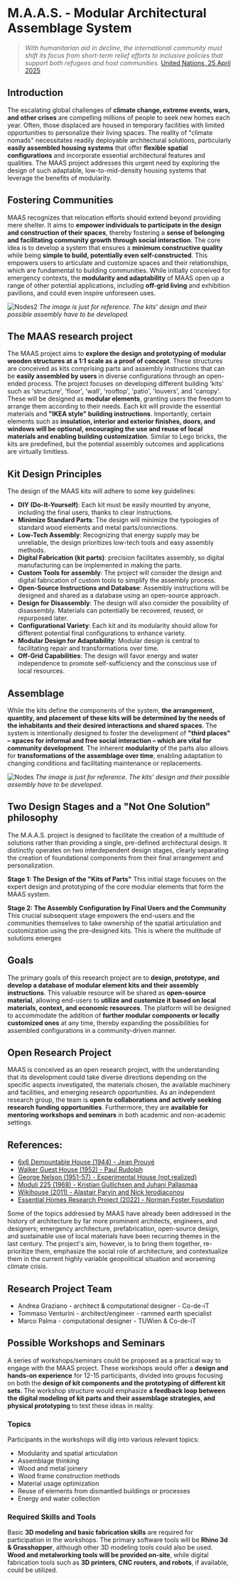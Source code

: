 # M.A.A.S. - Modular Architectural Assemblage System

> *With humanitarian aid in decline, the international community must shift its focus from short-term relief efforts to inclusive policies that support both refugees and host communities.* [United Nations, 25 April 2025](https://news.un.org/en/story/2025/04/1162631)

## Introduction
The escalating global challenges of **climate change, extreme events, wars, and other crises** are compelling millions of people to seek new homes each year. Often, those displaced are housed in temporary facilities with limited opportunities to personalize their living spaces. The reality of "climate nomads" necessitates readily deployable architectural solutions, particularly **easily assembled housing systems** that offer **flexible spatial configurations** and incorporate essential architectural features and qualities. The MAAS project addresses this urgent need by exploring the design of such adaptable, low-to-mid-density housing systems that leverage the benefits of modularity.

## Fostering Communities
MAAS recognizes that relocation efforts should extend beyond providing mere shelter. It aims to **empower individuals to participate in the design and construction of their spaces**, thereby fostering a **sense of belonging and facilitating community growth through social interaction**. The core idea is to develop a system that ensures a **minimum constructive quality** while being **simple to build, potentially even self-constructed**. This empowers users to articulate and customize spaces and their relationships, which are fundamental to building communities. While initially conceived for emergency contexts, the **modularity and adaptability** of MAAS open up a range of other potential applications, including **off-grid living** and exhibition pavilions, and could even inspire unforeseen uses.

![Nodes2](https://github.com/user-attachments/assets/fc920801-baf3-4462-84d3-78d1b7bdab1e)
*The image is just for reference. The kits' design and their possible assembly have to be developed.*

## The MAAS research project
The MAAS project aims to **explore the design and prototyping of modular wooden structures at a 1:1 scale as a proof of concept**. These structures are conceived as kits comprising parts and assembly instructions that can be **easily assembled by users** in diverse configurations through an open-ended process. The project focuses on developing different building 'kits' such as 'structure', 'floor', 'wall', 'rooftop', 'patio', 'louvers', and 'canopy'. These will be designed as **modular elements**, granting users the freedom to arrange them according to their needs. Each kit will provide the essential materials and **"IKEA style" building instructions**. Importantly, certain elements such as **insulation, interior and exterior finishes, doors, and windows will be optional, encouraging the use and reuse of local materials and enabling building customization**. Similar to Lego bricks, the kits are predefined, but the potential assembly outcomes and applications are virtually limitless.

## Kit Design Principles
The design of the MAAS kits will adhere to some key guidelines:
- **DIY (Do-It-Yourself)**: Each kit must be easily mounted by anyone, including the final users, thanks to clear instructions. 
- **Minimize Standard Parts**: The design will minimize the typologies of standard wood elements and metal parts/connections. 
- **Low-Tech Assembly**: Recognizing that energy supply may be unreliable, the design prioritizes low-tech tools and easy assembly methods. 
- **Digital Fabrication (kit parts)**: precision facilitates assembly, so digital manufacturing can be implemented in making the parts. 
- **Custom Tools for assembly**: The project will consider the design and digital fabrication of custom tools to simplify the assembly process. 
- **Open-Source Instructions and Database**: Assembly instructions will be designed and shared as a database using an open-source approach. 
- **Design for Disassembly**: The design will also consider the possibility of disassembly. Materials can potentially be recovered, reused, or repurposed later. 
- **Configurational Variety**: Each kit and its modularity should allow for different potential final configurations to enhance variety. 
- **Modular Design for Adaptability**: Modular design is central to facilitating repair and transformations over time. 
- **Off-Grid Capabilities**: The design will favor energy and water independence to promote self-sufficiency and the conscious use of local resources.

## Assemblage
While the kits define the components of the system, **the arrangement, quantity, and placement of these kits will be determined by the needs of the inhabitants and their desired interactions and shared spaces**. The system is intentionally designed to foster the development of **"third places" – spaces for informal and free social interaction – which are vital for community development**. The inherent **modularity** of the parts also allows for **transformations of the assemblage over time**, enabling adaptation to changing conditions and facilitating maintenance or replacements.

![Nodes](https://github.com/user-attachments/assets/67d9158f-b295-4b9c-ba7c-21c394036b39)
*The image is just for reference. The kits' design and their possible assembly have to be developed.*

## Two Design Stages and a "Not One Solution" philosophy
The M.A.A.S. project is designed to facilitate the creation of a multitude of solutions rather than providing a single, pre-defined architectural design.
It distinctly operates on two interdependent design stages, clearly separating the creation of foundational components from their final arrangement and personalization.

**Stage 1: The Design of the "Kits of Parts"**
This initial stage focuses on the expert design and prototyping of the core modular elements that form the MAAS system.

**Stage 2: The Assembly Configuration by Final Users and the Community**
This crucial subsequent stage empowers the end-users and the communities themselves to take ownership of the spatial articulation and customization using the pre-designed kits. This is where the multitude of solutions emerges

## Goals
The primary goals of this research project are to **design, prototype, and develop a database of modular element kits and their assembly instructions**. This valuable resource will be shared as **open-source material**, allowing end-users to **utilize and customize it based on local materials, context, and economic resources**. The platform will be designed to accommodate the addition of **further modular components or locally customized ones** at any time, thereby expanding the possibilities for assembled configurations in a community-driven manner.

## Open Research Project
MAAS is conceived as an open research project, with the understanding that its development could take diverse directions depending on the specific aspects investigated, the materials chosen, the available machinery and facilities, and emerging research opportunities. As an independent research group, the team is **open to collaborations and actively seeking research funding opportunities**. Furthermore, they are **available for mentoring workshops and seminars** in both academic and non-academic settings.

## References:
- [6x6 Demountable House (1944) - Jean Prouvé](https://www.jeanprouve.com/en/fiche/1944-6)
- [Walker Guest House (1952) - Paul Rudolph](https://www.paulrudolph.institute/195202-walker-guest-house)
- [George Nelson (1951-57) - Experimental House (not realized)](https://designpracticesandparadigms.wordpress.com/2013/03/06/800/)
- [Moduli 225 (1968) - Kristian Gullichsen and Juhani Pallasmaa](https://likemyplace.wordpress.com/2013/11/16/looking-back-modular-moduli225-prototype-by-kristian-gullichsen-and-juhani-pallasmaa-helsinki-finland/)
- [Wikihouse (2011) - Alastair Parvin and Nick Ierodiaconou](https://www.wikihouse.cc)
- [Essential Homes Research Project (2022) - Norman Foster Foundation](https://normanfosterfoundation.org/project/essential-homes-research-project/)

Some of the topics addressed by MAAS have already been addressed in the history of architecture by far more prominent architects, engineers, and designers; emergency architecture, prefabrication, open-source design, and sustainable use of local materials have been recurring themes in the last century. The project's aim, however, is to bring them together, re-prioritize them, emphasize the social role of architecture, and contextualize them in the current highly variable geopolitical situation and worsening climate crisis.

## Research Project Team
- Andrea Graziano - architect & computational designer - Co-de-iT
- Tommaso Venturini - architect/engineer - rammed earth specialist
- Marco Palma - computational designer - TUWien & Co-de-iT

## Possible Workshops and Seminars
A series of workshops/seminars could be proposed as a practical way to engage with the MAAS project. These workshops would offer a **design and hands-on experience** for 12-15 participants, divided into groups focusing on both the **design of kit components and the prototyping of different kit sets**. The workshop structure would emphasize **a feedback loop between the digital modeling of kit parts and their assemblage strategies, and physical prototyping** to test these ideas in reality.

### Topics
Participants in the workshops will dig into various relevant topics:
- Modularity and spatial articulation
- Assemblage thinking
- Wood and metal joinery
- Wood frame construction methods
- Material usage optimization
- Reuse of elements from dismantled buildings or processes
- Energy and water collection

### Required Skills and Tools
Basic **3D modeling and basic fabrication skills** are required for participation in the workshops. The primary software tools will be **Rhino 3d & Grasshopper**, although other 3D modeling tools could also be used. **Wood and metalworking tools will be provided on-site**, while digital fabrication tools such as **3D printers, CNC routers, and robots**, if available, could be utilized.
 
